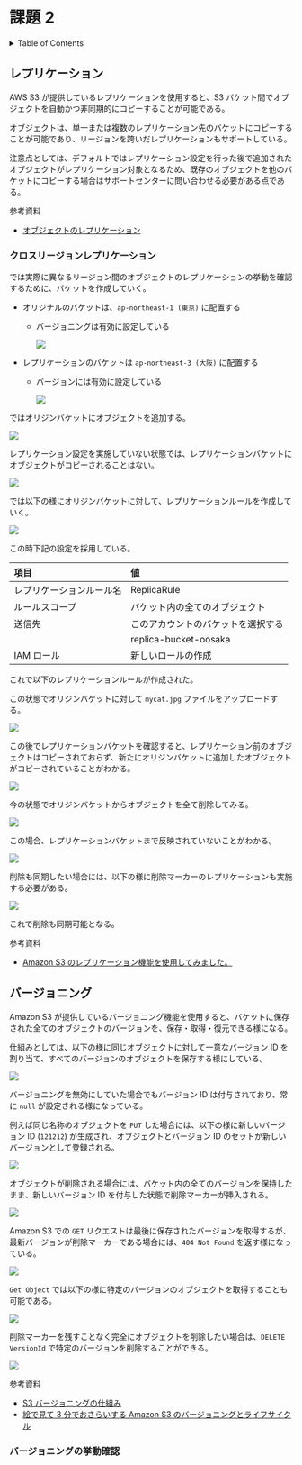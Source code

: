 # 課題 2

<!-- START doctoc generated TOC please keep comment here to allow auto update -->
<!-- DON'T EDIT THIS SECTION, INSTEAD RE-RUN doctoc TO UPDATE -->
<details>
<summary>Table of Contents</summary>

- [レプリケーション](#%E3%83%AC%E3%83%97%E3%83%AA%E3%82%B1%E3%83%BC%E3%82%B7%E3%83%A7%E3%83%B3)
  - [クロスリージョンレプリケーション](#%E3%82%AF%E3%83%AD%E3%82%B9%E3%83%AA%E3%83%BC%E3%82%B8%E3%83%A7%E3%83%B3%E3%83%AC%E3%83%97%E3%83%AA%E3%82%B1%E3%83%BC%E3%82%B7%E3%83%A7%E3%83%B3)
- [バージョニング](#%E3%83%90%E3%83%BC%E3%82%B8%E3%83%A7%E3%83%8B%E3%83%B3%E3%82%B0)
  - [バージョニングの挙動確認](#%E3%83%90%E3%83%BC%E3%82%B8%E3%83%A7%E3%83%8B%E3%83%B3%E3%82%B0%E3%81%AE%E6%8C%99%E5%8B%95%E7%A2%BA%E8%AA%8D)

</details>
<!-- END doctoc generated TOC please keep comment here to allow auto update -->

## レプリケーション

AWS S3 が提供しているレプリケーションを使用すると、S3 バケット間でオブジェクトを自動かつ非同期的にコピーすることが可能である。

オブジェクトは、単一または複数のレプリケーション先のバケットにコピーすることが可能であり、リージョンを跨いだレプリケーションもサポートしている。

注意点としては、デフォルトではレプリケーション設定を行った後で追加されたオブジェクトがレプリケーション対象となるため、既存のオブジェクトを他のバケットにコピーする場合はサポートセンターに問い合わせる必要がある点である。

参考資料

- [オブジェクトのレプリケーション](https://docs.aws.amazon.com/ja_jp/AmazonS3/latest/userguide/replication.html)

### クロスリージョンレプリケーション

では実際に異なるリージョン間のオブジェクトのレプリケーションの挙動を確認するために、バケットを作成していく。

- オリジナルのバケットは、`ap-northeast-1 (東京)` に配置する

  - バージョニングは有効に設定している

    ![](assets/create-origin-bucket.png)

- レプリケーションのバケットは `ap-northeast-3 (大阪)` に配置する

  - バージョンには有効に設定している

    ![](assets/create-replica-bucket.png)

ではオリジンバケットにオブジェクトを追加する。

![](assets/add-object-to-origin.png)

レプリケーション設定を実施していない状態では、レプリケーションバケットにオブジェクトがコピーされることはない。

![](assets/not-copy-to-replica.png)

では以下の様にオリジンバケットに対して、レプリケーションルールを作成していく。

![](assets/create-replication-rule.png)

この時下記の設定を採用している。

| 項目                     | 値                                 |
| :----------------------- | :--------------------------------- |
| レプリケーションルール名 | ReplicaRule                        |
| ルールスコープ           | バケット内の全てのオブジェクト     |
| 送信先                   | このアカウントのバケットを選択する |
|                          | replica-bucket-oosaka              |
| IAM ロール               | 新しいロールの作成                 |

これで以下のレプリケーションルールが作成された。

この状態でオリジンバケットに対して `mycat.jpg` ファイルをアップロードする。

![](assets/add-object2-to-origin.png)

この後でレプリケーションバケットを確認すると、レプリケーション前のオブジェクトはコピーされておらず、新たにオリジンバケットに追加したオブジェクトがコピーされていることがわかる。

![](assets/copy-object2-to-replica.png)

今の状態でオリジンバケットからオブジェクトを全て削除してみる。

![](assets/delete-object2-from-origin.png)

この場合、レプリケーションバケットまで反映されていないことがわかる。

![](assets/not-delete-object2.png)

削除も同期したい場合には、以下の様に削除マーカーのレプリケーションも実施する必要がある。

![](assets/add-delete-rule.png)

これで削除も同期可能となる。

参考資料

- [Amazon S3 のレプリケーション機能を使用してみました。](https://dev.classmethod.jp/articles/lim-s3-replication/)

## バージョニング

Amazon S3 が提供しているバージョニング機能を使用すると、バケットに保存された全てのオブジェクトのバージョンを、保存・取得・復元できる様になる。

仕組みとしては、以下の様に同じオブジェクトに対して一意なバージョン ID を割り当て、すべてのバージョンのオブジェクトを保存する様にしている。

![](https://docs.aws.amazon.com/ja_jp/ja_jp/AmazonS3/latest/userguide/images/versioning_Enabled.png)

バージョニングを無効にしていた場合でもバージョン ID は付与されており、常に `null` が設定される様になっている。

例えば同じ名称のオブジェクトを `PUT` した場合には、以下の様に新しいバージョン ID (`121212`) が生成され、オブジェクトとバージョン ID のセットが新しいバージョンとして登録される。

![](https://docs.aws.amazon.com/ja_jp/ja_jp/AmazonS3/latest/userguide/images/versioning_PUT_versionEnabled3.png)

オブジェクトが削除される場合には、バケット内の全てのバージョンを保持したまま、新しいバージョン ID を付与した状態で削除マーカーが挿入される。

![](htps://docs.aws.amazon.com/ja_jp/ja_jp/AmazonS3/latest/userguide/images/versioning_DELETE_versioningEnabled.png)

Amazon S3 での `GET` リクエストは最後に保存されたバージョンを取得するが、最新バージョンが削除マーカーである場合には、`404 Not Found` を返す様になっている。

![](https://docs.aws.amazon.com/ja_jp/ja_jp/AmazonS3/latest/userguide/images/versioning_DELETE_NoObjectFound2.png)

`Get Object` では以下の様に特定のバージョンのオブジェクトを取得することも可能である。

![](https://docs.aws.amazon.com/ja_jp/ja_jp/AmazonS3/latest/userguide/images/versioning_GET_Versioned3.png)

削除マーカーを残すことなく完全にオブジェクトを削除したい場合は、`DELETE VersionId` で特定のバージョンを削除することができる。

![](https://docs.aws.amazon.com/ja_jp/ja_jp/AmazonS3/latest/userguide/images/versioning_DELETE_versioningEnabled2.png)

参考資料

- [S3 バージョニングの仕組み](https://docs.aws.amazon.com/ja_jp/ja_jp/AmazonS3/latest/userguide/versioning-workflows.html)
- [絵で見て 3 分でおさらいする Amazon S3 のバージョニングとライフサイクル](https://dev.classmethod.jp/articles/3minutes-s3-versioning-lifecycle/#toc-9)

### バージョニングの挙動確認
